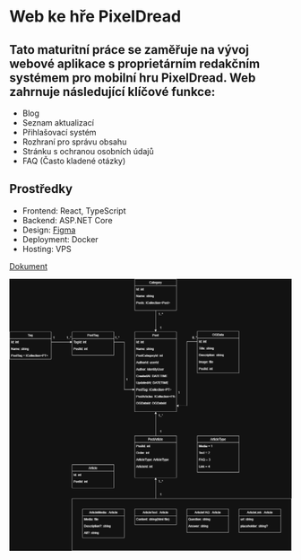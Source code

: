# Web ke hře PixelDread

## Tato maturitní práce se zaměřuje na vývoj webové aplikace s proprietárním redakčním systémem pro mobilní hru PixelDread. Web zahrnuje následující klíčové funkce:

- Blog
- Seznam aktualizací
- Přihlašovací systém
- Rozhraní pro správu obsahu
- Stránku s ochranou osobních údajů
- FAQ (Často kladené otázky)

## Prostředky
- Frontend: React, TypeScript
- Backend: ASP.NET Core
- Design: [Figma](https://www.figma.com/design/jPMdwB6Az2nJIwEaIDJdTp/MP-POP-v2?node-id=0-1&t=aTvgI04bP9lEuTYD-1)
- Deployment: Docker
- Hosting: VPS

[Dokument]()




<img src="./MP-Pop-v7Diagram.drawio.png"/>
